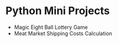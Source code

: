 # Python Mini Projects 
-   Magic Eight Ball Lottery Game
-   Meat Market Shipping Costs Calculation

